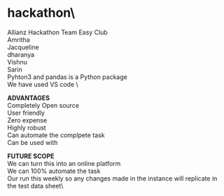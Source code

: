 # hackathon\
Allianz Hackathon Team Easy Club\
Amritha\
Jacqueline\
dharanya\
Vishnu\
Sarin\
Pyhton3 and pandas is a Python package\
We have used VS code \

**ADVANTAGES**\
Completely Open source\
User friendly\
Zero expense\
Highly robust\
Can automate the complpete task\
Can be used with 

**FUTURE SCOPE**\
We can turn this into an online platform\
We can 100% automate the task\
Our run this weekly so any changes made in the instance will replicate in the test data sheet\

